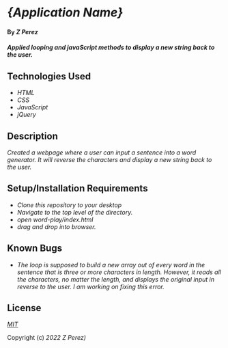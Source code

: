 # _{Application Name}_

#### By _**Z Perez**_

#### _Applied looping and javaScript methods to display a new string back to the user._

## Technologies Used

* _HTML_
* _CSS_
* _JavaScript_
* _jQuery_

## Description

_Created a webpage where a user can input a sentence into a word generator. It will reverse the characters and display a new string back to the user._

## Setup/Installation Requirements

* _Clone this repository to your desktop_
* _Navigate to the top level of the directory._
* _open word-play/index.html_
* _drag and drop into browser._

## Known Bugs

* _The loop is supposed to build a new array out of every word in the sentence that is three or more characters in length. However, it reads all the characters, no matter the length, and displays the original input in reverse to the user. I am working on fixing this error._

## License

_[MIT](https://en.wikipedia.org/wiki/MIT_License)_

Copyright (c) _2022_ _Z Perez)_